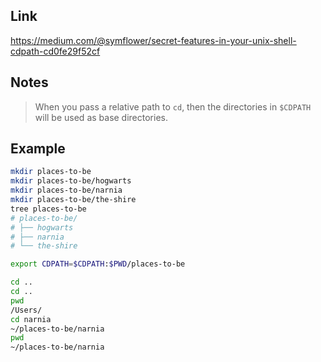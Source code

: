 
## Link

<https://medium.com/@symflower/secret-features-in-your-unix-shell-cdpath-cd0fe29f52cf>

## Notes

> When you pass a relative path to `cd`, then the directories in `$CDPATH` will be used as base directories.

## Example

```bash
mkdir places-to-be
mkdir places-to-be/hogwarts
mkdir places-to-be/narnia
mkdir places-to-be/the-shire
tree places-to-be
# places-to-be/
# ├── hogwarts
# ├── narnia
# └── the-shire

export CDPATH=$CDPATH:$PWD/places-to-be

cd ..
cd ..
pwd
/Users/
cd narnia
~/places-to-be/narnia
pwd
~/places-to-be/narnia

```
